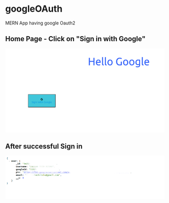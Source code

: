 # googleOAuth
MERN App having google Oauth2

## Home Page - Click on "Sign in with Google"
![alt text](https://github.com/RISHU-GUPTA/googleOAuth/blob/master/utils/pic1.png)

## After successful Sign in
![alt text](https://github.com/RISHU-GUPTA/googleOAuth/blob/master/utils/pic2.png)
